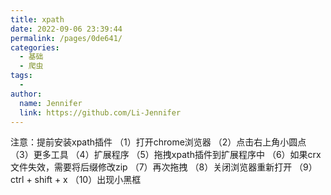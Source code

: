 ```yaml
---
title: xpath
date: 2022-09-06 23:39:44
permalink: /pages/0de641/
categories:
  - 基础
  - 爬虫
tags:
  - 
author: 
  name: Jennifer
  link: https://github.com/Li-Jennifer
---
```

  

注意：提前安装xpath插件 
（1）打开chrome浏览器 
（2）点击右上角小圆点 
（3）更多工具 
（4）扩展程序 
（5）拖拽xpath插件到扩展程序中 
（6）如果crx文件失效，需要将后缀修改zip 
（7）再次拖拽 
（8）关闭浏览器重新打开 
（9）ctrl + shift + x 
（10）出现小黑框